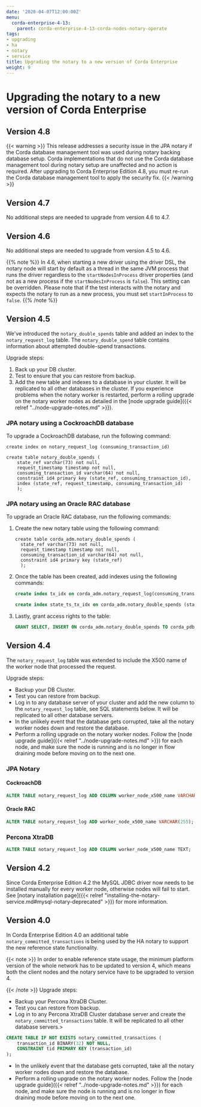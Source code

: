```yaml
---
date: '2020-04-07T12:00:00Z'
menu:
  corda-enterprise-4-13:
    parent: corda-enterprise-4-13-corda-nodes-notary-operate
tags:
- upgrading
- ha
- notary
- service
title: Upgrading the notary to a new version of Corda Enterprise
weight: 9
---
```



# Upgrading the notary to a new version of Corda Enterprise

## Version 4.8

{{< warning >}}
This release addresses a security issue in the JPA notary if the Corda database management tool was used during notary backing database setup. Corda implementations that do not use the Corda database management tool during notary setup are unaffected and no action is required. After upgrading to Corda Enterprise Edition 4.8, you must re-run the Corda database management tool to apply the security fix.
{{< /warning >}}

## Version 4.7

No additional steps are needed to upgrade from version 4.6 to 4.7.

## Version 4.6

No additional steps are needed to upgrade from version 4.5 to 4.6.

{{% note %}}
In 4.6, when starting a new driver using the driver DSL, the notary node will start by default as a thread in the same JVM process that runs the driver regardless to the `startNodesInProcess` driver properties (and not as a new process if the `startNodesInProcess` is `false`). This setting can be overridden. Please note that if the test interacts with the notary and expects the notary to run as a new process, you must set `startInProcess` to `false`.
{{% /note %}}

## Version 4.5

We've introduced the `notary_double_spends` table and added an index to the `notary_request_log` table. The `notary_double_spend` table contains information about attempted double-spend transactions.

Upgrade steps:

1. Back up your DB cluster.
2. Test to ensure that you can restore from backup.
3. Add the new table and indexes to a database in your cluster. It will be replicated to all other databases in the cluster. If you experience problems when the notary worker is restarted, perform a rolling upgrade on the notary worker nodes as detailed in the [node upgrade guide]({{< relref "../node-upgrade-notes.md" >}}).

### JPA notary using a CockroachDB database

To upgrade a CockroachDB database, run the following command:

```
create index on notary_request_log (consuming_transaction_id)

create table notary_double_spends (
    state_ref varchar(73) not null,
    request_timestamp timestamp not null,
    consuming_transaction_id varchar(64) not null,
    constraint id4 primary key (state_ref, consuming_transaction_id),
    index (state_ref, request_timestamp, consuming_transaction_id)
    );
```

### JPA notary using an Oracle RAC database

To upgrade an Oracle RAC database, run the following commands:

1. Create the new notary table using the following command:

    ```
    create table corda_adm.notary_double_spends (
      state_ref varchar(73) not null,
      request_timestamp timestamp not null,
      consuming_transaction_id varchar(64) not null,
      constraint id4 primary key (state_ref)
      );
    ```

2. Once the table has been created, add indexes using the following commands:

    ```sql
    create index tx_idx on corda_adm.notary_request_log(consuming_transaction_id)

    create index state_ts_tx_idx on corda_adm.notary_double_spends (state_ref,request_timestamp,consuming_transaction_id)
    ```

3. Lastly, grant access rights to the table:

    ```sql
    GRANT SELECT, INSERT ON corda_adm.notary_double_spends TO corda_pdb_user;
    ```

## Version 4.4

The `notary_request_log` table was extended to include the X500 name of the worker node that processed the request.

Upgrade steps:

* Backup your DB Cluster.
* Test you can restore from backup.
* Log in to any database server of your cluster and add the new column to the `notary_request_log` table, see SQL statements below. It will be replicated to all other database servers.
* In the unlikely event that the database gets corrupted, take all the notary worker nodes down and restore the database.
* Perform a rolling upgrade on the notary worker nodes. Follow the [node upgrade guide]({{< relref "../node-upgrade-notes.md" >}}) for each node, and make sure the node is running and is no longer in flow draining mode before moving on to the next one.


### JPA Notary

#### CockroachDB

```sql
ALTER TABLE notary_request_log ADD COLUMN worker_node_x500_name VARCHAR(255);
```

#### Oracle RAC

```sql
ALTER TABLE notary_request_log ADD worker_node_x500_name VARCHAR(255);
```

### Percona XtraDB


```sql
ALTER TABLE notary_request_log ADD COLUMN worker_node_x500_name TEXT;
```

## Version 4.2

Since Corda Enterprise Edition 4.2 the MySQL JDBC driver now needs to be installed manually for every worker node, otherwise nodes will fail to start.
See [notary installation page]({{< relref "installing-the-notary-service.md#mysql-notary-deprecated" >}}) for more information.


## Version 4.0

In Corda Enterprise Edition 4.0 an additional table `notary_committed_transactions` is being used by the HA notary to support the new reference state functionality.

{{< note >}}
In order to enable reference state usage, the minimum platform version of the whole network has to be updated to version 4, which means
both the client nodes and the notary service have to be upgraded to version 4.

{{< /note >}}
Upgrade steps:


* Backup your Percona XtraDB Cluster.
* Test you can restore from backup.
* Log in to any Percona XtraDB Cluster database server and create the `notary_committed_transactions` table. It will be replicated to all other database servers.>
```sql
CREATE TABLE IF NOT EXISTS notary_committed_transactions (
    transaction_id BINARY(32) NOT NULL,
    CONSTRAINT tid PRIMARY KEY (transaction_id)
);
```




* In the unlikely event that the database gets corrupted, take all the notary worker nodes down and restore the database.
* Perform a rolling upgrade on the notary worker nodes. Follow the [node upgrade guide]({{< relref "../node-upgrade-notes.md" >}}) for each node, and make sure the node is running and is no longer in flow draining mode before moving on to the next one.
